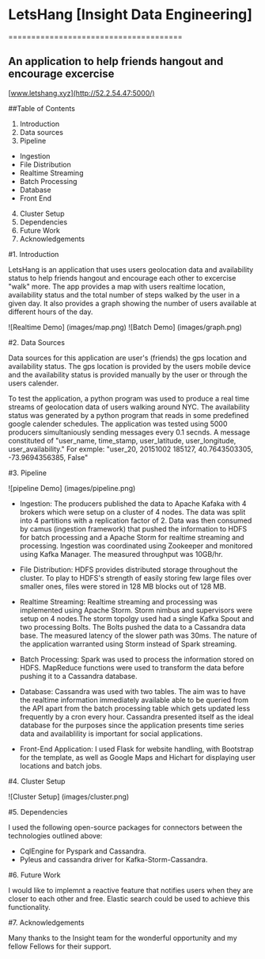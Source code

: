 # LetsHang [Insight Data Engineering]
======================================

## An application to help friends hangout and encourage excercise
[www.letshang.xyz](http://52.2.54.47:5000/)

##Table of Contents

1. Introduction
2. Data sources
3. Pipeline
  - Ingestion
  - File Distribution
  - Realtime Streaming
  - Batch Processing
  - Database
  - Front End
4. Cluster Setup
5. Dependencies
6. Future Work
7. Acknowledgements

#1. Introduction

LetsHang is an application that uses users geolocation data and availability status to help friends hangout and encourage each other to excercise "walk" more. The app provides a map with users realtime location, availability status and the total number of steps walked by the user in a given day. It also provides a graph showing the number of users available at different hours of the day.

![Realtime Demo] (images/map.png)
![Batch Demo] (images/graph.png)

#2. Data Sources

Data sources for this application are user's (friends) the gps location and availability status. The gps location is provided by the users mobile device and the availability status is provided manually by the user or through the users calender.

To test the application, a python program was used to produce a real time streams of geolocation data of users walking around NYC. The availability status was generated by a python program that reads in some predefined google calender schedules. The application was tested using 5000 producers simultaniously sending messages every 0.1 secnds. A message constituted of "user_name, time_stamp, user_latitude, user_longitude, user_availability." For exmple: "user_20, 20151002 185127, 40.7643503305, -73.9694356385, False"

#3. Pipeline

![pipeline Demo] (images/pipeline.png)


* Ingestion: The producers published the data to Apache Kafaka with 4 brokers which were setup on a cluster of 4 nodes. The data was split into 4 partitions with a replication factor of 2. Data was then consumed by camus (ingestion framework) that pushed the information to HDFS for batch processing and a Apache Storm for realtime streaming and processing. Ingestion was coordinated using Zookeeper and monitored using Kafka Manager. The measured throughput was 10GB/hr.

* File Distribution: HDFS provides distributed storage throughout the cluster. To play to HDFS's strength of easily storing few large files over smaller ones, files were stored in 128 MB blocks out of 128 MB.

* Realtime Streaming: Realtime streaming and processing was implemented using Apache Storm. Storm nimbus and supervisors were setup on 4 nodes.The storm topolgy used had a single Kafka Spout and two processing Bolts. The Bolts pushed the data to a Cassandra data base. The measured latency of the slower path was 30ms. The nature of the application warranted using Storm instead of Spark streaming.
	
* Batch Processing: Spark was used to process the information stored on HDFS. MapReduce functions were used to transform the data before pushing it to a Cassandra database.
	
* Database: Cassandra was used with two tables. The aim was to have the realtime information immediately available able to be queried from the API apart from the batch processing table which gets updated less frequently by a cron every hour. Cassandra presented itself as the ideal database for the purposes since the application presents time series data and availablility is important for social applications.
	
* Front-End Application: I used Flask for website handling, with Bootstrap for the template, as well as Google Maps and Hichart for displaying user locations and batch jobs.

#4. Cluster Setup

![Cluster Setup] (images/cluster.png)

#5. Dependencies

I used the following open-source packages for connectors between the technologies outlined above:
* CqlEngine for Pyspark and Cassandra.
* Pyleus and cassandra driver for Kafka-Storm-Cassandra.

#6. Future Work
	
I would like to implemnt a reactive feature that notifies users when they are closer to each other and free. Elastic search could be used to achieve this functionality.

#7. Acknowledgements

Many thanks to the Insight team for the wonderful opportunity and my fellow Fellows for their support.
